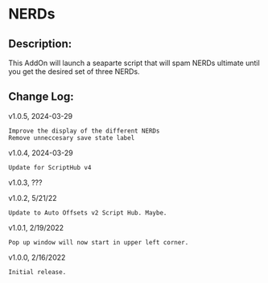 # NERDs
## Description:
This AddOn will launch a seaparte script that will spam NERDs ultimate until you get the desired set of three NERDs.

## Change Log:
v1.0.5, 2024-03-29

    Improve the display of the different NERDs
    Remove unneccesary save state label

v1.0.4, 2024-03-29

    Update for ScriptHub v4

v1.0.3, ???

v1.0.2, 5/21/22

    Update to Auto Offsets v2 Script Hub. Maybe.
    
v1.0.1, 2/19/2022

    Pop up window will now start in upper left corner.
    
v1.0.0, 2/16/2022

    Initial release.